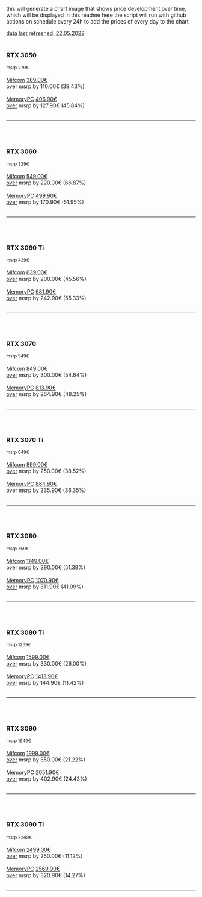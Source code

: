 this will generate a chart image that shows price development over time, which will be displayed in this readme here
the script will run with github actions on schedule every 24h to add the prices of every day to the chart

<ins>data last refreshed: 22.05.2022</ins><br><br>

  ### RTX 3050
  <sub>msrp 279€</sub><br><br>
    [Mifcom](https://www.mifcom.de) <ins>389.00€</ins><br>
      <ins>over</ins> msrp by 110.00€ (39.43%)<br><br>
    [MemoryPC](https://www.memorypc.de) <ins>406.90€</ins><br>
      <ins>over</ins> msrp by 127.90€ (45.84%)<br><br>

  ---
  <br><br>
  ### RTX 3060
  <sub>msrp 329€</sub><br><br>
    [Mifcom](https://www.mifcom.de) <ins>549.00€</ins><br>
      <ins>over</ins> msrp by 220.00€ (66.87%)<br><br>
    [MemoryPC](https://www.memorypc.de) <ins>499.90€</ins><br>
      <ins>over</ins> msrp by 170.90€ (51.95%)<br><br>

  ---
  <br><br>
  ### RTX 3060 Ti
  <sub>msrp 439€</sub><br><br>
    [Mifcom](https://www.mifcom.de) <ins>639.00€</ins><br>
      <ins>over</ins> msrp by 200.00€ (45.56%)<br><br>
    [MemoryPC](https://www.memorypc.de) <ins>681.90€</ins><br>
      <ins>over</ins> msrp by 242.90€ (55.33%)<br><br>

  ---
  <br><br>
  ### RTX 3070
  <sub>msrp 549€</sub><br><br>
    [Mifcom](https://www.mifcom.de) <ins>849.00€</ins><br>
      <ins>over</ins> msrp by 300.00€ (54.64%)<br><br>
    [MemoryPC](https://www.memorypc.de) <ins>813.90€</ins><br>
      <ins>over</ins> msrp by 264.90€ (48.25%)<br><br>

  ---
  <br><br>
  ### RTX 3070 Ti
  <sub>msrp 649€</sub><br><br>
    [Mifcom](https://www.mifcom.de) <ins>899.00€</ins><br>
      <ins>over</ins> msrp by 250.00€ (38.52%)<br><br>
    [MemoryPC](https://www.memorypc.de) <ins>884.90€</ins><br>
      <ins>over</ins> msrp by 235.90€ (36.35%)<br><br>

  ---
  <br><br>
  ### RTX 3080
  <sub>msrp 759€</sub><br><br>
    [Mifcom](https://www.mifcom.de) <ins>1149.00€</ins><br>
      <ins>over</ins> msrp by 390.00€ (51.38%)<br><br>
    [MemoryPC](https://www.memorypc.de) <ins>1070.90€</ins><br>
      <ins>over</ins> msrp by 311.90€ (41.09%)<br><br>

  ---
  <br><br>
  ### RTX 3080 Ti
  <sub>msrp 1269€</sub><br><br>
    [Mifcom](https://www.mifcom.de) <ins>1599.00€</ins><br>
      <ins>over</ins> msrp by 330.00€ (26.00%)<br><br>
    [MemoryPC](https://www.memorypc.de) <ins>1413.90€</ins><br>
      <ins>over</ins> msrp by 144.90€ (11.42%)<br><br>

  ---
  <br><br>
  ### RTX 3090
  <sub>msrp 1649€</sub><br><br>
    [Mifcom](https://www.mifcom.de) <ins>1999.00€</ins><br>
      <ins>over</ins> msrp by 350.00€ (21.22%)<br><br>
    [MemoryPC](https://www.memorypc.de) <ins>2051.90€</ins><br>
      <ins>over</ins> msrp by 402.90€ (24.43%)<br><br>

  ---
  <br><br>
  ### RTX 3090 Ti
  <sub>msrp 2249€</sub><br><br>
    [Mifcom](https://www.mifcom.de) <ins>2499.00€</ins><br>
      <ins>over</ins> msrp by 250.00€ (11.12%)<br><br>
    [MemoryPC](https://www.memorypc.de) <ins>2569.90€</ins><br>
      <ins>over</ins> msrp by 320.90€ (14.27%)<br><br>

  ---
  <br><br>
